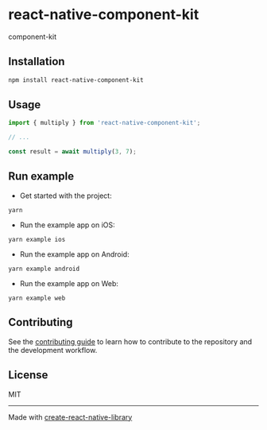 # react-native-component-kit

component-kit

## Installation

```sh
npm install react-native-component-kit
```

## Usage

```js
import { multiply } from 'react-native-component-kit';

// ...

const result = await multiply(3, 7);
```

## Run example
- Get started with the project:
```
yarn
```

- Run the example app on iOS:
```
yarn example ios
```

- Run the example app on Android:
```
yarn example android
```

- Run the example app on Web:
```
yarn example web
```

## Contributing

See the [contributing guide](CONTRIBUTING.md) to learn how to contribute to the repository and the development workflow.

## License

MIT

---

Made with [create-react-native-library](https://github.com/callstack/react-native-builder-bob)
